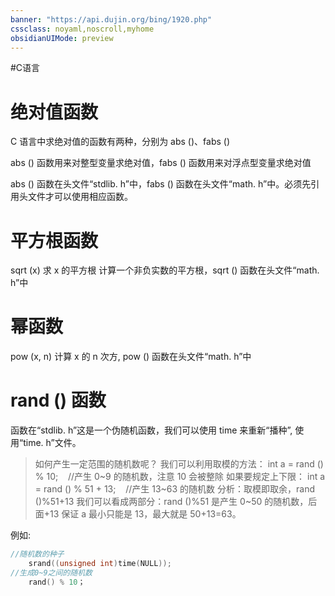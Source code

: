 ```yaml
---
banner: "https://api.dujin.org/bing/1920.php"
cssclass: noyaml,noscroll,myhome
obsidianUIMode: preview
---
```


#C语言 

# 绝对值函数

C 语言中求绝对值的函数有两种，分别为 abs ()、fabs ()

abs () 函数用来对整型变量求绝对值，fabs () 函数用来对浮点型变量求绝对值

abs () 函数在头文件“stdlib. h”中，fabs () 函数在头文件“math. h”中。必须先引用头文件才可以使用相应函数。

# 平方根函数

sqrt (x)
求 x 的平方根
计算一个非负实数的平方根，sqrt () 函数在头文件“math. h”中

# 幂函数

pow (x, n)
计算 x 的 n 次方, pow () 函数在头文件“math. h”中

#  rand () 函数
函数在“stdlib. h”这是一个伪随机函数，我们可以使用 time 来重新“播种”, 使用“time. h”文件。
> 如何产生一定范围的随机数呢？
我们可以利用取模的方法：
int a = rand () % 10;    //产生 0~9 的随机数，注意 10 会被整除
如果要规定上下限：
int a = rand () % 51 + 13;    //产生 13~63 的随机数
分析：取模即取余，rand ()%51+13 我们可以看成两部分：rand ()%51 是产生 0~50 的随机数，后面+13 保证 a 最小只能是 13，最大就是 50+13=63。

例如:
```c
//随机数的种子
	srand((unsigned int)time(NULL));
//生成0~9之间的随机数	
	rand() % 10；
```